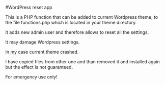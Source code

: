 #WordPress reset app

This is a PHP function that can be added to current Wordpress theme, to the file functions.php which is located in your theme directory. 

It adds new admin user and therefore allows to reset all the settings. 

It may damage Wordpress settings. 

In my case current theme crashed. 

I have copied files from other one and than removed it and installed again but the effect is not guaranteed.

For emergency use only!
